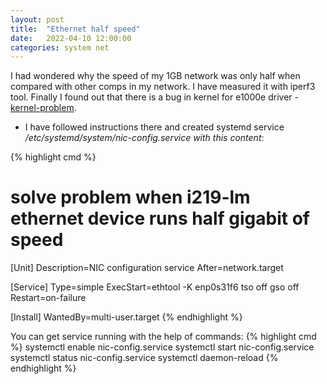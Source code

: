```yaml
---
layout: post
title:  "Ethernet half speed"
date:   2022-04-10 12:00:00
categories: system net
---
```

I had wondered why the speed of my 1GB network was only half when compared with other comps in my network. I have measured it with iperf3 tool. Finally I found out that there is a bug in kernel for e1000e driver - [kernel-problem][kernel-problem].

* I have followed instructions there and created systemd service _/etc/systemd/system/nic-config.service with this content_:

{% highlight cmd %}
# solve problem when i219-lm ethernet device runs half gigabit of speed
[Unit]
Description=NIC configuration service
After=network.target

[Service]
Type=simple
ExecStart=ethtool -K enp0s31f6 tso off gso off
Restart=on-failure

[Install]
WantedBy=multi-user.target
{% endhighlight %}

You can get service running with the help of commands:
{% highlight cmd %}
systemctl enable nic-config.service
systemctl start nic-config.service
systemctl status nic-config.service
systemctl daemon-reload
{% endhighlight %}



[kernel-problem]: https://archived.forum.manjaro.org/t/solved-only-half-gigabit-eth-with-intel-i219-lm-v-under-kernel-4-14-to-4-19/58886/36
